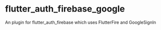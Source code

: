 # flutter_auth_firebase_google
An plugin for flutter_auth_firebase which uses FlutterFire and GoogleSignIn 
